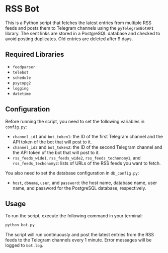 # RSS Bot

This is a Python script that fetches the latest entries from multiple RSS feeds and posts them to Telegram channels using the `pyTelegramBotAPI` library. The sent links are stored in a PostgreSQL database and checked to avoid posting duplicates. Old entries are deleted after 9 days.

## Required Libraries

-   `feedparser`
-   `telebot`
-   `schedule`
-   `psycopg2`
-   `logging`
-   `datetime`

## Configuration

Before running the script, you need to set the following variables in `config.py`:

-   `channel_id1` and `bot_token1`: the ID of the first Telegram channel and the API token of the bot that will post to it.
-   `channel_id2` and `bot_token2`: the ID of the second Telegram channel and the API token of the bot that will post to it.
-   `rss_feeds_wide1`, `rss_feeds_wide2`, `rss_feeds_techonomy1`, and `rss_feeds_techonomy2`: lists of URLs of the RSS feeds you want to fetch.

You also need to set the database configuration in `db_config.py`:

-   `host`, `dbname`, `user`, and `password`: the host name, database name, user name, and password for the PostgreSQL database, respectively.

## Usage

To run the script, execute the following command in your terminal:

```bash
python bot.py
```

The script will run continuously and post the latest entries from the RSS feeds to the Telegram channels every 1 minute. Error messages will be logged to `bot.log`.